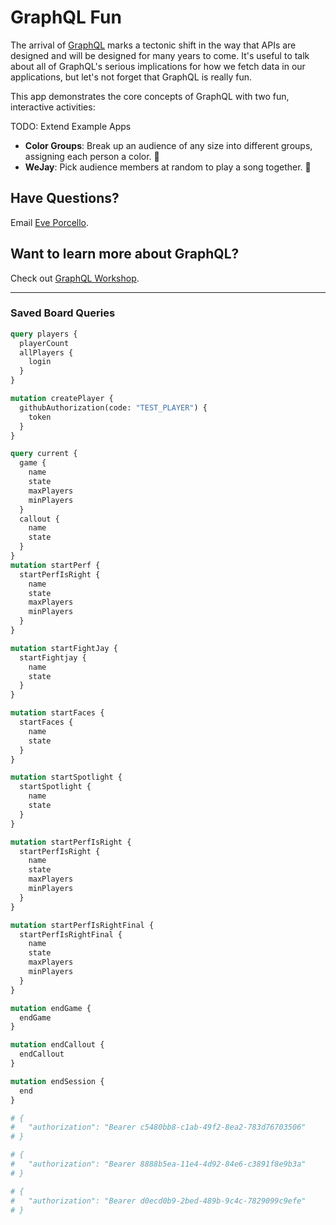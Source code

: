 # GraphQL Fun

The arrival of [GraphQL](http://www.graphql.org) marks a tectonic shift in the way that APIs are designed and will be designed for many years to come. It's useful to talk about all of GraphQL's serious implications for how we fetch data in our applications, but let's not forget that GraphQL is really fun.

This app demonstrates the core concepts of GraphQL with two fun, interactive activities:

TODO: Extend Example Apps

- **Color Groups**: Break up an audience of any size into different groups, assigning each person a color. 🎨
- **WeJay**: Pick audience members at random to play a song together. 🎹

## Have Questions?

Email [Eve Porcello](mailto:eve@moonhighway.com).

## Want to learn more about GraphQL?

Check out [GraphQL Workshop](https://www.graphqlworkshop.com).

---

### Saved Board Queries

```graphql
query players {
  playerCount
  allPlayers {
    login
  }
}

mutation createPlayer {
  githubAuthorization(code: "TEST_PLAYER") {
    token
  }
}

query current {
  game {
    name
    state
    maxPlayers
    minPlayers
  }
  callout {
    name
    state
  }
}
mutation startPerf {
  startPerfIsRight {
    name
    state
    maxPlayers
    minPlayers
  }
}

mutation startFightJay {
  startFightjay {
    name
    state
  }
}

mutation startFaces {
  startFaces {
    name
    state
  }
}

mutation startSpotlight {
  startSpotlight {
    name
    state
  }
}

mutation startPerfIsRight {
  startPerfIsRight {
    name
    state
    maxPlayers
    minPlayers
  }
}

mutation startPerfIsRightFinal {
  startPerfIsRightFinal {
    name
    state
    maxPlayers
    minPlayers
  }
}

mutation endGame {
  endGame
}

mutation endCallout {
  endCallout
}

mutation endSession {
  end
}

# {
#   "authorization": "Bearer c5480bb8-c1ab-49f2-8ea2-783d76703506"
# }

# {
#   "authorization": "Bearer 8888b5ea-11e4-4d92-84e6-c3891f8e9b3a"
# }

# {
#   "authorization": "Bearer d0ecd0b9-2bed-489b-9c4c-7829099c9efe"
# }
```
